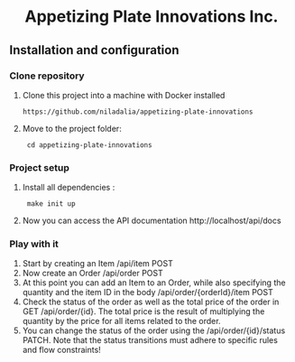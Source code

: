 
<h1 align="center">
  Appetizing Plate Innovations Inc.
</h1>

## Installation and configuration

### Clone repository

1. Clone this project into a machine with
   Docker installed

       https://github.com/niladalia/appetizing-plate-innovations

2. Move to the project folder:

        cd appetizing-plate-innovations

### Project setup

1. Install all dependencies :

        make init up


2. Now you can access the API documentation http://localhost/api/docs

### Play with it

1. Start by creating an Item /api/item POST
2. Now create an Order /api/order POST
3. At this point you can add an Item to an Order, while also specifying the quantity and the item ID in the body /api/order/{orderId}/item POST
4. Check the status of the order as well as the total price of the order in GET /api/order/{id}. The total price is the result of multiplying the quantity by the price for all items related to the order.
5. You can change the status of the order using the /api/order/{id}/status PATCH. Note that the status transitions must adhere to specific rules and flow constraints!
